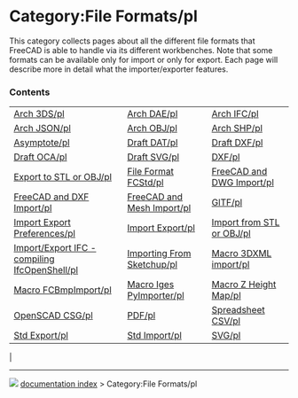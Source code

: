 # Category:File Formats/pl
This category collects pages about all the different file formats that FreeCAD is able to handle via its different workbenches. Note that some formats can be available only for import or only for export. Each page will describe more in detail what the importer/exporter features.

### Contents

|     |     |     |
| --- | --- | --- |
| [Arch 3DS/pl](Arch_3DS/pl.md) | [Arch DAE/pl](Arch_DAE/pl.md) | [Arch IFC/pl](Arch_IFC/pl.md) |
| [Arch JSON/pl](Arch_JSON/pl.md) | [Arch OBJ/pl](Arch_OBJ/pl.md) | [Arch SHP/pl](Arch_SHP/pl.md) |
| [Asymptote/pl](Asymptote/pl.md) | [Draft DAT/pl](Draft_DAT/pl.md) | [Draft DXF/pl](Draft_DXF/pl.md) |
| [Draft OCA/pl](Draft_OCA/pl.md) | [Draft SVG/pl](Draft_SVG/pl.md) | [DXF/pl](DXF/pl.md) |
| [Export to STL or OBJ/pl](Export_to_STL_or_OBJ/pl.md) | [File Format FCStd/pl](File_Format_FCStd/pl.md) | [FreeCAD and DWG Import/pl](FreeCAD_and_DWG_Import/pl.md) |
| [FreeCAD and DXF Import/pl](FreeCAD_and_DXF_Import/pl.md) | [FreeCAD and Mesh Import/pl](FreeCAD_and_Mesh_Import/pl.md) | [GlTF/pl](GlTF/pl.md) |
| [Import Export Preferences/pl](Import_Export_Preferences/pl.md) | [Import Export/pl](Import_Export/pl.md) | [Import from STL or OBJ/pl](Import_from_STL_or_OBJ/pl.md) |
| [Import/Export IFC - compiling IfcOpenShell/pl](Import/Export_IFC_-_compiling_IfcOpenShell/pl.md) | [Importing From Sketchup/pl](Importing_From_Sketchup/pl.md) | [Macro 3DXML import/pl](Macro_3DXML_import/pl.md) |
| [Macro FCBmpImport/pl](Macro_FCBmpImport/pl.md) | [Macro Iges PyImporter/pl](Macro_Iges_PyImporter/pl.md) | [Macro Z Height Map/pl](Macro_Z_Height_Map/pl.md) |
| [OpenSCAD CSG/pl](OpenSCAD_CSG/pl.md) | [PDF/pl](PDF/pl.md) | [Spreadsheet CSV/pl](Spreadsheet_CSV/pl.md) |
| [Std Export/pl](Std_Export/pl.md) | [Std Import/pl](Std_Import/pl.md) | [SVG/pl](SVG/pl.md) |
|



---
![](images/Button_right.svg) [documentation index](../README.md) > Category:File Formats/pl
